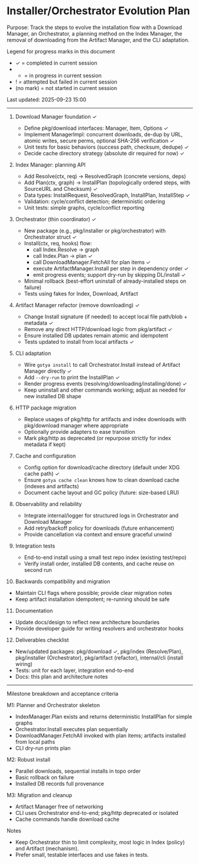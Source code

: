 # Installer/Orchestrator Evolution Plan

Purpose: Track the steps to evolve the installation flow with a Download Manager, an Orchestrator, a planning method on the Index Manager, the removal of downloading from the Artifact Manager, and the CLI adaptation.

Legend for progress marks in this document
- ✓ = completed in current session
- * = in progress in current session
- ! = attempted but failed in current session
- (no mark) = not started in current session

Last updated: 2025-09-23 15:00

---

1. Download Manager foundation ✓
   - Define pkg/download interfaces: Manager, Item, Options ✓
   - Implement ManagerImpl: concurrent downloads, de-dup by URL, atomic writes, secure perms, optional SHA-256 verification ✓
   - Unit tests for basic behaviors (success path, checksum, dedupe) ✓
   - Decide cache directory strategy (absolute dir required for now) ✓

2. Index Manager: planning API
   - Add Resolve(ctx, req) → ResolvedGraph (concrete versions, deps)
   - Add Plan(ctx, graph) → InstallPlan (topologically ordered steps, with SourceURL and Checksum) ✓
   - Data types: InstallRequest, ResolvedGraph, InstallPlan, InstallStep ✓
   - Validation: cycle/conflict detection; deterministic ordering
   - Unit tests: simple graphs, cycle/conflict reporting

3. Orchestrator (thin coordinator) ✓
   - New package (e.g., pkg/installer or pkg/orchestrator) with Orchestrator struct ✓
   - Install(ctx, req, hooks) flow:
     - call Index.Resolve → graph
     - call Index.Plan → plan ✓
     - call DownloadManager.FetchAll for plan items ✓
     - execute ArtifactManager.Install per step in dependency order ✓
     - emit progress events; support dry-run by skipping DL/install ✓
   - Minimal rollback (best-effort uninstall of already-installed steps on failure)
   - Tests using fakes for Index, Download, Artifact

4. Artifact Manager refactor (remove downloading) ✓
   - Change Install signature (if needed) to accept local file path/blob + metadata ✓
   - Remove any direct HTTP/download logic from pkg/artifact ✓
   - Ensure installed DB updates remain atomic and idempotent
   - Tests updated to install from local artifacts ✓

5. CLI adaptation
   - Wire `gotya install` to call Orchestrator.Install instead of Artifact Manager directly ✓
   - Add `--dry-run` to print the InstallPlan ✓
   - Render progress events (resolving/downloading/installing/done) ✓
   - Keep uninstall and other commands working; adjust as needed for new installed DB shape

6. HTTP package migration
   - Replace usages of pkg/http for artifacts and index downloads with pkg/download manager where appropriate
   - Optionally provide adapters to ease transition
   - Mark pkg/http as deprecated (or repurpose strictly for index metadata if kept)

7. Cache and configuration
   - Config option for download/cache directory (default under XDG cache path) ✓
   - Ensure `gotya cache clean` knows how to clean download cache (indexes and artifacts)
   - Document cache layout and GC policy (future: size-based LRU)

8. Observability and reliability
   - Integrate internal/logger for structured logs in Orchestrator and Download Manager
   - Add retry/backoff policy for downloads (future enhancement)
   - Provide cancellation via context and ensure graceful unwind

9. Integration tests
   - End-to-end install using a small test repo index (existing test/repo)
   - Verify install order, installed DB contents, and cache reuse on second run

10. Backwards compatibility and migration
   - Maintain CLI flags where possible; provide clear migration notes
   - Keep artifact installation idempotent; re-running should be safe

11. Documentation
   - Update docs/design to reflect new architecture boundaries
   - Provide developer guide for writing resolvers and orchestrator hooks

12. Deliverables checklist
   - New/updated packages: pkg/download ✓, pkg/index (Resolve/Plan), pkg/installer (Orchestrator), pkg/artifact (refactor), internal/cli (install wiring)
   - Tests: unit for each layer, integration end-to-end
   - Docs: this plan and architecture notes

---

Milestone breakdown and acceptance criteria

M1: Planner and Orchestrator skeleton
- IndexManager.Plan exists and returns deterministic InstallPlan for simple graphs
- Orchestrator.Install executes plan sequentially
- DownloadManager.FetchAll invoked with plan items; artifacts installed from local paths
- CLI dry-run prints plan

M2: Robust install
- Parallel downloads, sequential installs in topo order
- Basic rollback on failure
- Installed DB records full provenance

M3: Migration and cleanup
- Artifact Manager free of networking
- CLI uses Orchestrator end-to-end; pkg/http deprecated or isolated
- Cache commands handle download cache

Notes
- Keep Orchestrator thin to limit complexity, most logic in Index (policy) and Artifact (mechanism).
- Prefer small, testable interfaces and use fakes in tests.
